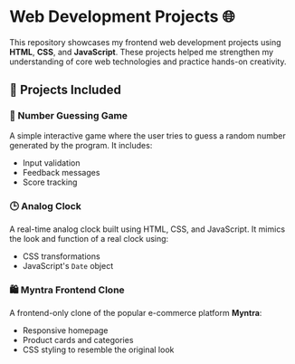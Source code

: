 # Web Development Projects 🌐

This repository showcases my frontend web development projects using **HTML**, **CSS**, and **JavaScript**. These projects helped me strengthen my understanding of core web technologies and practice hands-on creativity.

## 🚀 Projects Included

### 🎯 Number Guessing Game
A simple interactive game where the user tries to guess a random number generated by the program. It includes:
- Input validation
- Feedback messages
- Score tracking

### 🕒 Analog Clock
A real-time analog clock built using HTML, CSS, and JavaScript. It mimics the look and function of a real clock using:
- CSS transformations
- JavaScript's `Date` object

### 🛍️ Myntra Frontend Clone
A frontend-only clone of the popular e-commerce platform **Myntra**:
- Responsive homepage
- Product cards and categories
- CSS styling to resemble the original look


